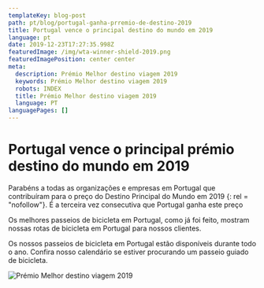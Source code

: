 ```yaml
---
templateKey: blog-post
path: pt/blog/portugal-ganha-prremio-de-destino-2019
title: Portugal vence o principal destino do mundo em 2019
language: pt
date: 2019-12-23T17:27:35.998Z
featuredImage: /img/wta-winner-shield-2019.png
featuredImagePosition: center center
meta:
  description: Prémio Melhor destino viagem 2019
  keywords: Prémio Melhor destino viagem 2019
  robots: INDEX
  title: Prémio Melhor destino viagem 2019
  language: PT
languagePages: []
---
```

# Portugal vence o principal prémio destino do mundo em 2019

Parabéns a todas as organizações e empresas em Portugal que contribuíram para o preço do Destino Principal do Mundo em 2019 {: rel = "nofollow"}. É a terceira vez consecutiva que Portugal ganha este preço



Os melhores passeios de bicicleta em Portugal, como já foi feito, mostram nossas rotas de bicicleta em Portugal para nossos clientes.



Os nossos passeios de bicicleta em Portugal estão disponíveis durante todo o ano. Confira nosso calendário se estiver procurando um passeio guiado de bicicleta.

![Prémio Melhor destino viagem 2019](/img/The-Way-of-St.-James-Bike-Tour-Fold-N-Visit-Cycling-Holidays-0071.jpg "Prémio Melhor destino viagem 2019")
